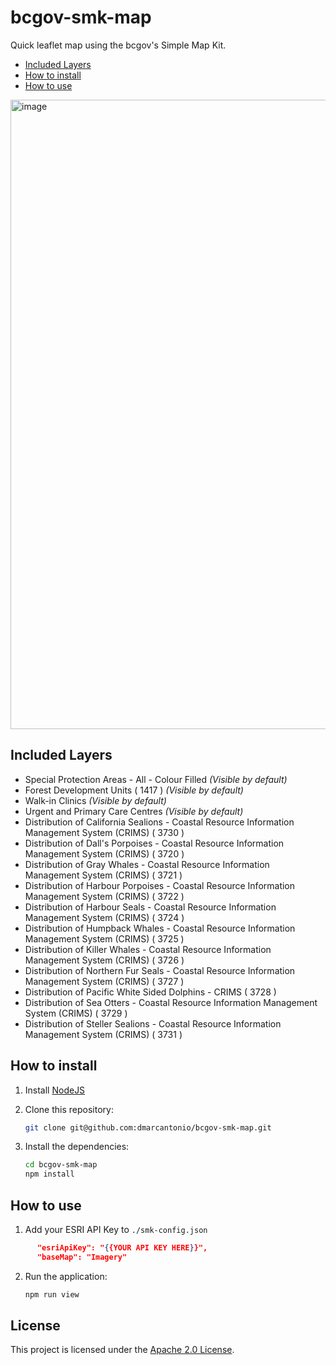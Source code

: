 # bcgov-smk-map
Quick leaflet map using the bcgov's Simple Map Kit. 

- [Included Layers](#included-layers)
- [How to install](#how-to-install)
- [How to use](#how-to-use)

<img width="1007" alt="image" src="https://user-images.githubusercontent.com/1136023/231861548-eb3fdbfb-3cc1-474b-9693-a5a955769d7f.png">

## Included Layers

- Special Protection Areas - All - Colour Filled _(Visible by default)_
- Forest Development Units ( 1417 ) _(Visible by default)_
- Walk-in Clinics _(Visible by default)_
- Urgent and Primary Care Centres _(Visible by default)_
- Distribution of California Sealions - Coastal Resource Information Management System (CRIMS) ( 3730 )
- Distribution of Dall's Porpoises - Coastal Resource Information Management System (CRIMS) ( 3720 )
- Distribution of Gray Whales - Coastal Resource Information Management System (CRIMS) ( 3721 )
- Distribution of Harbour Porpoises - Coastal Resource Information Management System (CRIMS) ( 3722 )
- Distribution of Harbour Seals - Coastal Resource Information Management System (CRIMS) ( 3724 )
- Distribution of Humpback Whales - Coastal Resource Information Management System (CRIMS) ( 3725 )
- Distribution of Killer Whales - Coastal Resource Information Management System (CRIMS) ( 3726 )
- Distribution of Northern Fur Seals - Coastal Resource Information Management System (CRIMS) ( 3727 )
- Distribution of Pacific White Sided Dolphins - CRIMS ( 3728 )
- Distribution of Sea Otters - Coastal Resource Information Management System (CRIMS) ( 3729 )
- Distribution of Steller Sealions - Coastal Resource Information Management System (CRIMS) ( 3731 )

## How to install

1. Install [NodeJS](https://nodejs.dev/en/learn/how-to-install-nodejs/)

1. Clone this repository:

    ```sh
    git clone git@github.com:dmarcantonio/bcgov-smk-map.git
    ```

1. Install the dependencies:

    ```sh
    cd bcgov-smk-map
    npm install
    ```

## How to use

1. Add your ESRI API Key to `./smk-config.json`

  ``` json
        "esriApiKey": "{{YOUR API KEY HERE}}",
        "baseMap": "Imagery"
  ```

2. Run the application:

    ```sh
    npm run view
    ```

## License

This project is licensed under the [Apache 2.0 License](LICENSE).
